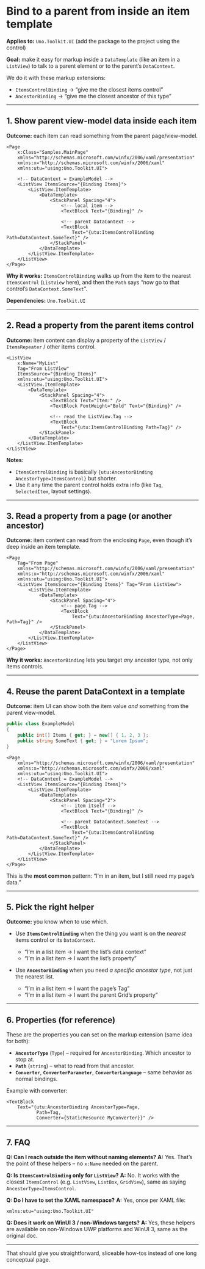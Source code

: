 # Bind to a parent from inside an item template

**Applies to:** `Uno.Toolkit.UI` (add the package to the project using the control)

**Goal:** make it easy for markup inside a `DataTemplate` (like an item in a `ListView`) to talk to a parent element or to the parent’s `DataContext`.

We do it with these markup extensions:

* `ItemsControlBinding` → “give me the closest items control”
* `AncestorBinding` → “give me the closest ancestor of this type”

---

## 1. Show parent view-model data inside each item

**Outcome:** each item can read something from the parent page/view-model.

```xaml
<Page
    x:Class="Samples.MainPage"
    xmlns="http://schemas.microsoft.com/winfx/2006/xaml/presentation"
    xmlns:x="http://schemas.microsoft.com/winfx/2006/xaml"
    xmlns:utu="using:Uno.Toolkit.UI">

    <!-- DataContext = ExampleModel -->
    <ListView ItemsSource="{Binding Items}">
        <ListView.ItemTemplate>
            <DataTemplate>
                <StackPanel Spacing="4">
                    <!-- local item -->
                    <TextBlock Text="{Binding}" />

                    <!-- parent DataContext -->
                    <TextBlock
                        Text="{utu:ItemsControlBinding Path=DataContext.SomeText}" />
                </StackPanel>
            </DataTemplate>
        </ListView.ItemTemplate>
    </ListView>
</Page>
```

**Why it works:**
`ItemsControlBinding` walks up from the item to the nearest `ItemsControl` (`ListView` here), and then the `Path` says “now go to that control’s `DataContext.SomeText`”.

**Dependencies:** `Uno.Toolkit.UI`

---

## 2. Read a property from the parent items control

**Outcome:** item content can display a property of the `ListView` / `ItemsRepeater` / other items control.

```xaml
<ListView
    x:Name="MyList"
    Tag="From ListView"
    ItemsSource="{Binding Items}"
    xmlns:utu="using:Uno.Toolkit.UI">
    <ListView.ItemTemplate>
        <DataTemplate>
            <StackPanel Spacing="4">
                <TextBlock Text="Item:" />
                <TextBlock FontWeight="Bold" Text="{Binding}" />

                <!-- read the ListView.Tag -->
                <TextBlock
                    Text="{utu:ItemsControlBinding Path=Tag}" />
            </StackPanel>
        </DataTemplate>
    </ListView.ItemTemplate>
</ListView>
```

**Notes:**

* `ItemsControlBinding` is basically `{utu:AncestorBinding AncestorType=ItemsControl}` but shorter.
* Use it any time the parent control holds extra info (like `Tag`, `SelectedItem`, layout settings).

---

## 3. Read a property from a page (or another ancestor)

**Outcome:** item content can read from the enclosing `Page`, even though it’s deep inside an item template.

```xaml
<Page
    Tag="From Page"
    xmlns="http://schemas.microsoft.com/winfx/2006/xaml/presentation"
    xmlns:x="http://schemas.microsoft.com/winfx/2006/xaml"
    xmlns:utu="using:Uno.Toolkit.UI">
    <ListView ItemsSource="{Binding Items}" Tag="From ListView">
        <ListView.ItemTemplate>
            <DataTemplate>
                <StackPanel Spacing="4">
                    <!-- page.Tag -->
                    <TextBlock
                        Text="{utu:AncestorBinding AncestorType=Page, Path=Tag}" />
                </StackPanel>
            </DataTemplate>
        </ListView.ItemTemplate>
    </ListView>
</Page>
```

**Why it works:**
`AncestorBinding` lets you target *any* ancestor type, not only items controls.

---

## 4. Reuse the parent DataContext in a template

**Outcome:** item UI can show both the item value *and* something from the parent view-model.

```csharp
public class ExampleModel
{
    public int[] Items { get; } = new[] { 1, 2, 3 };
    public string SomeText { get; } = "Lorem Ipsum";
}
```

```xaml
<Page
    xmlns="http://schemas.microsoft.com/winfx/2006/xaml/presentation"
    xmlns:x="http://schemas.microsoft.com/winfx/2006/xaml"
    xmlns:utu="using:Uno.Toolkit.UI">
    <!-- DataContext = ExampleModel -->
    <ListView ItemsSource="{Binding Items}">
        <ListView.ItemTemplate>
            <DataTemplate>
                <StackPanel Spacing="2">
                    <!-- item itself -->
                    <TextBlock Text="{Binding}" />

                    <!-- parent DataContext.SomeText -->
                    <TextBlock
                        Text="{utu:ItemsControlBinding Path=DataContext.SomeText}" />
                </StackPanel>
            </DataTemplate>
        </ListView.ItemTemplate>
    </ListView>
</Page>
```

This is the **most common** pattern: “I’m in an item, but I still need my page’s data.”

---

## 5. Pick the right helper

**Outcome:** you know when to use which.

* Use **`ItemsControlBinding`** when the thing you want is on the *nearest* items control or its `DataContext`.

  * “I’m in a list item → I want the list’s data context”
  * “I’m in a list item → I want the list’s property”
* Use **`AncestorBinding`** when you need *a specific ancestor type*, not just the nearest list.

  * “I’m in a list item → I want the page’s Tag”
  * “I’m in a list item → I want the parent Grid’s property”

---

## 6. Properties (for reference)

These are the properties you can set on the markup extension (same idea for both):

* **`AncestorType`** (`Type`) – required for `AncestorBinding`. Which ancestor to stop at.
* **`Path`** (`string`) – what to read from that ancestor.
* **`Converter`**, **`ConverterParameter`**, **`ConverterLanguage`** – same behavior as normal bindings.

Example with converter:

```xaml
<TextBlock
    Text="{utu:AncestorBinding AncestorType=Page,
           Path=Tag,
           Converter={StaticResource MyConverter}}" />
```

---

## 7. FAQ

**Q: Can I reach outside the item without naming elements?**
**A:** Yes. That’s the point of these helpers – no `x:Name` needed on the parent.

**Q: Is `ItemsControlBinding` only for `ListView`?**
**A:** No. It works with the closest `ItemsControl` (e.g. `ListView`, `ListBox`, `GridView`), same as saying `AncestorType=ItemsControl`.

**Q: Do I have to set the XAML namespace?**
**A:** Yes, once per XAML file:

```xaml
xmlns:utu="using:Uno.Toolkit.UI"
```

**Q: Does it work on WinUI 3 / non-Windows targets?**
**A:** Yes, these helpers are available on non-Windows UWP platforms and WinUI 3, same as the original doc.

---

That should give you straightforward, sliceable how-tos instead of one long conceptual page.
